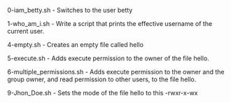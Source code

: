 0-iam_betty.sh - Switches to the user betty  

1-who_am_i.sh - Write a script that prints the effective username of the current user.

4-empty.sh - Creates an empty file called hello

5-execute.sh - Adds execute permission to the owner of the file hello.

6-multiple_permissions.sh - Adds execute permission to the owner and the group owner, and read permission to other users, to the file hello.

9-Jhon_Doe.sh - Sets the mode of the file hello to this -rwxr-x-wx
